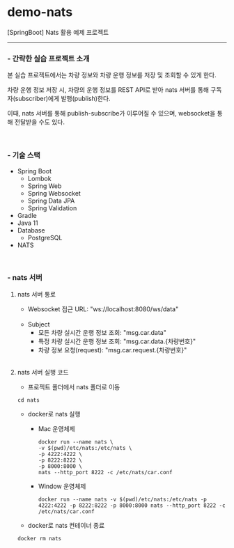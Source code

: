 # demo-nats
[SpringBoot] Nats 활용 예제 프로젝트

---

<h3>- 간략한 실습 프로젝트 소개</h3>

본 실습 프로젝트에서는 차량 정보와 차량 운행 정보를 저장 및 조회할 수 있게 한다.

차량 운행 정보 저장 시, 차량의 운행 정보를 REST API로 받아 nats 서버를 통해 구독자(subscriber)에게 발행(publish)한다.

이때, nats 서버를 통해 publish-subscribe가 이루어질 수 있으며, websocket을 통해 전달받을 수도 있다.

<br/>
<h3>- 기술 스택</h3>

- Spring Boot
  - Lombok
  - Spring Web
  - Spring Websocket
  - Spring Data JPA
  - Spring Validation
- Gradle
- Java 11
- Database
  - PostgreSQL
- NATS

<br/>
<h3>- nats 서버</h3>

1. nats 서버 통로
   - Websocket 접근 URL: "ws://localhost:8080/ws/data"
     
   <br/>

   - Subject
     - 모든 차량 실시간 운행 정보 조회: "msg.car.data"
     - 특정 차량 실시간 운행 정보 조회: "msg.car.data.{차량번호}"
     - 차량 정보 요청(request): "msg.car.request.{차량번호}"

   <br/>

2. nats 서버 실행 코드
   - 프로젝트 폴더에서 nats 폴더로 이동
    ```
    cd nats
    ```

   - docker로 nats 실행
     - Mac 운영체제
       ```
       docker run --name nats \          
       -v $(pwd)/etc/nats:/etc/nats \
       -p 4222:4222 \
       -p 8222:8222 \
       -p 8000:8000 \
       nats --http_port 8222 -c /etc/nats/car.conf
       ```

     - Window 운영체제
       ```
       docker run --name nats -v $(pwd)/etc/nats:/etc/nats -p 4222:4222 -p 8222:8222 -p 8000:8000 nats --http_port 8222 -c /etc/nats/car.conf
       ```

   - docker로 nats 컨테이너 종료
    ```
    docker rm nats
    ```
